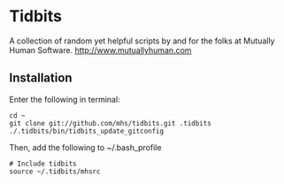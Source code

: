 Tidbits
=============

A collection of random yet helpful scripts by and for the folks at Mutually Human Software. http://www.mutuallyhuman.com


Installation
-----------

Enter the following in terminal:

	cd ~
	git clone git://github.com/mhs/tidbits.git .tidbits
	./.tidbits/bin/tidbits_update_gitconfig

Then, add the following to ~/.bash_profile

	# Include tidbits
	source ~/.tidbits/mhsrc

